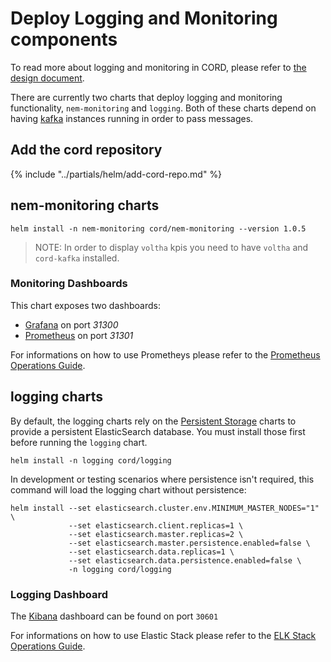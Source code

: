 # Deploy Logging and Monitoring components

To read more about logging and monitoring in CORD, please refer to [the design
document](https://docs.google.com/document/d/1hCljvKzsNW9D2Y1cbvOTNOCbTy1AgH33zXvVjbicjH8/edit).

There are currently two charts that deploy logging and monitoring
functionality, `nem-monitoring` and `logging`.  Both of these charts depend on
having [kafka](kafka.md) instances running in order to pass messages.

## Add the cord repository

{% include "../partials/helm/add-cord-repo.md" %}

## nem-monitoring charts

```shell
helm install -n nem-monitoring cord/nem-monitoring --version 1.0.5
```

> NOTE: In order to display `voltha` kpis you need to have `voltha`
> and `cord-kafka` installed.

### Monitoring Dashboards

This chart exposes two dashboards:

- [Grafana](http://docs.grafana.org/) on port *31300*
- [Prometheus](https://prometheus.io/docs/) on port *31301*

For informations on how to use Prometheys please refer to the [Prometheus Operations Guide](../operating_cord/prometheus.md).

## logging charts

By default, the logging charts rely on the [Persistent Storage](storage.md)
charts to provide a persistent ElasticSearch database.  You must install those
first before running the `logging` chart.

```shell
helm install -n logging cord/logging
```

In development or testing scenarios where persistence isn't required, this
command will load the logging chart without persistence:

```shell
helm install --set elasticsearch.cluster.env.MINIMUM_MASTER_NODES="1" \
             --set elasticsearch.client.replicas=1 \
             --set elasticsearch.master.replicas=2 \
             --set elasticsearch.master.persistence.enabled=false \
             --set elasticsearch.data.replicas=1 \
             --set elasticsearch.data.persistence.enabled=false \
             -n logging cord/logging
```

### Logging Dashboard

The [Kibana](https://www.elastic.co/guide/en/kibana/current/index.html)
dashboard can be found on port `30601`

For informations on how to use Elastic Stack please refer to the [ELK Stack Operations Guide](../operating_cord/elk_stack.md).
